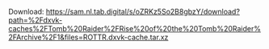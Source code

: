 Download: https://sam.nl.tab.digital/s/oZRKz5So2B8gbzY/download?path=%2Fdxvk-caches%2FTomb%20Raider%2FRise%20of%20the%20Tomb%20Raider%2FArchive%2F1&files=ROTTR.dxvk-cache.tar.xz
